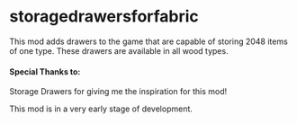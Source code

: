 # storagedrawersforfabric
This mod adds drawers to the game that are capable of storing 2048 items of one type. These drawers are available in all wood types.

#### Special Thanks to:
Storage Drawers for giving me the inspiration for this mod!

This mod is in a very early stage of development.
